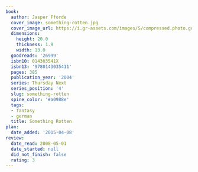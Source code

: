 ```yaml
---
book:
  author: Jasper Fforde
  cover_image: something-rotten.jpg
  cover_image_url: https://i.gr-assets.com/images/S/compressed.photo.goodreads.com/books/1479773726l/26999._SX98_.jpg
  dimensions:
    height: 20.0
    thickness: 1.9
    width: 13.0
  goodreads: '26999'
  isbn10: 014303541X
  isbn13: '9780143035411'
  pages: 385
  publication_year: '2004'
  series: Thursday Next
  series_position: '4'
  slug: something-rotten
  spine_color: '#a0988e'
  tags:
  - fantasy
  - german
  title: Something Rotten
plan:
  date_added: '2015-04-08'
review:
  date_read: 2008-05-01
  date_started: null
  did_not_finish: false
  rating: 3
---
```

